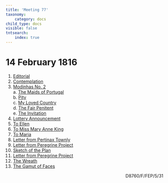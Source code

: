 ```yaml
---
title: 'Meeting 77'
taxonomy:
    category: docs
child_type: docs
visible: false
tntsearch:
    index: true
---
```


# 14 February 1816

1. [Editorial](editorial)  
2. [Contemplation](contemplation)
3. [Modinhas  No. 2](modinha-2)  
	a. [The Maids of Portugal](maids)  
	b. [Pity](pity)  
	c. [My Loved Country](country)  
	d. [The Fair Penitent](penitent)  
	e. [The Invitation](invitation)  
4. [Lottery Announcement](lottery)
5. [To Ellen](ellen)
6. [To Miss Mary Anne King](mary)
7. [To Maria](maria)
8. [Letter from Pertinax Townly](pertinax)
9. [Letter from Peregrine Project](project)
10. [Sketch of the Plan](plan)
11. [Letter from Peregrine Project](peregrine)
12. [The Wreath](wreath)
13. [The Gamut of Faces](gamut)

<div style="text-align:right"><span class="dro">D8760/F/FEP/5/31</span> <a href="https://calmview.derbyshire.gov.uk/calmview/Record.aspx?src=CalmView.Catalog&id=D8760%2fF%2fFEP%2f5%2f31&pos=8" target="_blank"><i class="fa fa-external-link"></i></a></div>
